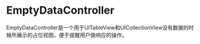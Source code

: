 # EmptyDataController
EmptyDataController是一个用于UITableView和UICollectionView没有数据的时候所展示的占位视图，便于提醒用户做响应的操作。
